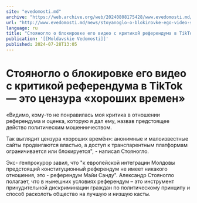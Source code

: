 ```yaml
---
site: "evedomosti.md"
archive: "https://web.archive.org/web/20240808175428/www.evedomosti.md/news/stoyanoglo-o-blokirovke-ego-video-s-kritikoj-referenduma-v-t"
url: "http://www.evedomosti.md/news/stoyanoglo-o-blokirovke-ego-video-s-kritikoj-referenduma-v-t"
language: ru
title: "Стояногло о блокировке его видео с критикой референдума в TikTok — это цензура «хороших времен»"
publication: '[[Moldavskie Vedomosti]]'
published: 2024-07-28T13:05
---
```


# Стояногло о блокировке его видео с критикой референдума в TikTok — это цензура «хороших времен»

«Видимо, кому-то не понравилась моя критика в отношении референдума и оценка, которую я дал ему, назвав предстоящее действо политическим мошенничеством.

Так выглядит цензура «хороших времён»: анонимные и малоизвестные сайты продвигаются властью, а доступ к транспарентным платформам ограничивается или блокируется", - написал Стояногло.

Экс- генпрокурор завил, что "к европейской интеграции Молдовы предстоящий конституционный референдум не имеет никакого отношения, это - референдум Майи Санду". Александр Стояногло полагает, что в нынешних условиях референдум – это инструмент принудительной дискриминации граждан по политическому принципу и способ расколоть общество на лучшую и низшую касты.